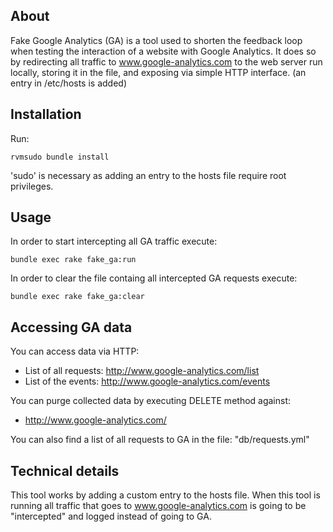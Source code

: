 ## About

Fake Google Analytics (GA)  is a tool used to shorten the feedback loop
when testing the interaction of a website with Google Analytics.
It does so by redirecting all traffic to www.google-analytics.com to the
web server run locally, storing it in the file, and exposing via simple
HTTP interface. (an entry in /etc/hosts is added)

## Installation

Run:

    rvmsudo bundle install

'sudo' is necessary as adding an entry to the hosts file require root 
privileges.

## Usage

In order to start intercepting all GA traffic execute:

    bundle exec rake fake_ga:run

In order to clear the file containg all intercepted GA requests execute:

    bundle exec rake fake_ga:clear

## Accessing GA data

You can access data via HTTP:

  - List of all requests: http://www.google-analytics.com/list
  - List of the events:   http://www.google-analytics.com/events

You can purge collected data by executing DELETE method against:

  - http://www.google-analytics.com/

You can also find a list of all requests to GA in the file: "db/requests.yml"

## Technical details

This tool works by adding a custom entry to the hosts file. When this tool 
is running all traffic that goes to www.google-analytics.com is going to be
"intercepted" and logged instead of going to GA.

